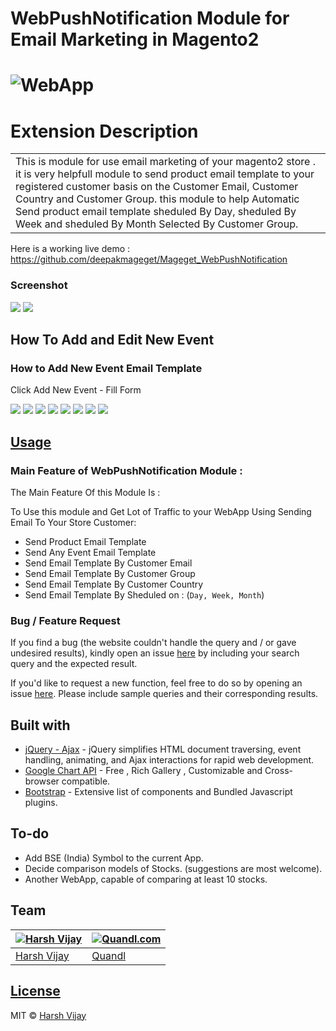 
# WebPushNotification Module for Email Marketing in Magento2
# ![WebApp](https://i.ibb.co/DrLGqh8/Screenshot-1.png)
# Extension Description 
<table>
<tr>
<td>
  This is module for use email marketing of your magento2 store . it is very helpfull module to send product email template to your registered customer basis on the Customer Email, Customer Country and Customer Group. this module to help Automatic Send product email template sheduled By Day, sheduled By Week and sheduled By Month Selected By Customer Group. 
</td>
</tr>
</table>



Here is a working live demo :  https://github.com/deepakmageget/Mageget_WebPushNotification
### Screenshot
![](https://i.ibb.co/bXshjZM/Screenshot-3.png)
![](https://i.ibb.co/7K9bbFQ/dsfsdfsdfsdfsdffsdfsdfsdfsd.png)


## How To Add and Edit New Event
### How to Add New Event Email Template 
Click Add New Event - Fill Form

![](https://i.ibb.co/DMFrPbS/45.png)
![](https://i.ibb.co/gS4RJLT/46.png)
![](https://i.ibb.co/92PG8Q6/48.png)
![](https://i.ibb.co/dpWWMsJ/49.png)
![](https://i.ibb.co/r0Xg1W4/50.png)
![](https://i.ibb.co/D7DdFry/51.png)
![](https://i.ibb.co/Mh0hRzG/52.png)
![](https://i.ibb.co/PjDgmV4/53.png)


## [Usage](#) 

### Main Feature of WebPushNotification Module : 

The Main Feature Of this Module Is : 

To Use this module and Get Lot of Traffic to your WebApp Using Sending Email To Your Store Customer:

- Send Product Email Template
- Send Any Event Email Template 
- Send Email Template By Customer Email
- Send Email Template By Customer Group
- Send Email Template By Customer Country
- Send Email Template By Sheduled on : (`Day, Week, Month`)

### Bug / Feature Request

If you find a bug (the website couldn't handle the query and / or gave undesired results), kindly open an issue [here](https://github.com/iharsh234/WebApp/issues/new) by including your search query and the expected result.

If you'd like to request a new function, feel free to do so by opening an issue [here](https://github.com/iharsh234/WebApp/issues/new). Please include sample queries and their corresponding results.


## Built with 

- [jQuery - Ajax](http://www.w3schools.com/jquery/jquery_ref_ajax.asp) - jQuery simplifies HTML document traversing, event handling, animating, and Ajax interactions for rapid web development.
- [Google Chart API](https://developers.google.com/chart/interactive/docs/quick_start) - Free , Rich Gallery , Customizable and Cross-browser compatible.
- [Bootstrap](http://getbootstrap.com/) - Extensive list of components and  Bundled Javascript plugins.


## To-do
- Add BSE (India) Symbol to the current App.
- Decide comparison models of Stocks. (suggestions are most welcome).
- Another WebApp, capable of comparing at least 10 stocks.

## Team

[![Harsh Vijay](https://avatars1.githubusercontent.com/u/12688534?v=3&s=144)](https://github.com/iharsh234)  | [![Quandl.com](https://github.com/iharsh234/WebApp/blob/master/images/quandl.jpg)](https://www.quandl.com/)
---|---
[Harsh Vijay ](https://github.com/iharsh234) |[Quandl](https://www.quandl.com)

## [License](https://github.com/iharsh234/WebApp/blob/master/LICENSE.md)

MIT © [Harsh Vijay ](https://github.com/iharsh234)

